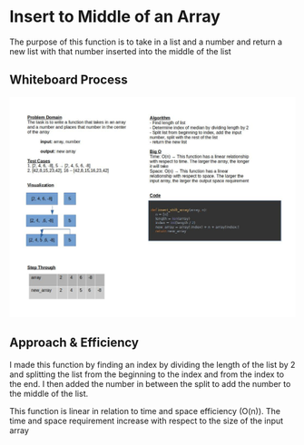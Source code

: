 # Insert to Middle of an Array

The purpose of this function is to take in a list and a number and return a new list with that number inserted into the middle of the list

## Whiteboard Process

![Whiteboard of lab 2](lab2_wb.jpg)

## Approach & Efficiency

I made this function by finding an index by dividing the length of the list by 2 and splitting the list from the beginning to the index and from the index to the end. I then added the number in between the split to add the number to the middle of the list.

This function is linear in relation to time and space efficiency (O(n)). The time and space requirement increase with respect to the size of the input array
